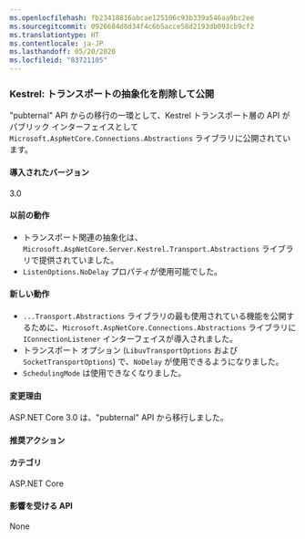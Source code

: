 ```yaml
---
ms.openlocfilehash: fb23418816abcae125106c93b339a546aa9bc2ee
ms.sourcegitcommit: 0926684d8d34f4c6b5acce58d2193db093cb9cf2
ms.translationtype: HT
ms.contentlocale: ja-JP
ms.lasthandoff: 05/20/2020
ms.locfileid: "83721105"
---
```

### <a name="kestrel-transport-abstractions-removed-and-made-public"></a>Kestrel: トランスポートの抽象化を削除して公開

"pubternal" API からの移行の一環として、Kestrel トランスポート層の API がパブリック インターフェイスとして `Microsoft.AspNetCore.Connections.Abstractions` ライブラリに公開されています。

#### <a name="version-introduced"></a>導入されたバージョン

3.0

#### <a name="old-behavior"></a>以前の動作

- トランスポート関連の抽象化は、`Microsoft.AspNetCore.Server.Kestrel.Transport.Abstractions` ライブラリで提供されていました。
- `ListenOptions.NoDelay` プロパティが使用可能でした。

#### <a name="new-behavior"></a>新しい動作

- `...Transport.Abstractions` ライブラリの最も使用されている機能を公開するために、`Microsoft.AspNetCore.Connections.Abstractions` ライブラリに `IConnectionListener` インターフェイスが導入されました。
- トランスポート オプション (`LibuvTransportOptions` および `SocketTransportOptions`) で、`NoDelay` が使用できるようになりました。
- `SchedulingMode` は使用できなくなりました。

#### <a name="reason-for-change"></a>変更理由

ASP.NET Core 3.0 は、"pubternal" API から移行しました。

#### <a name="recommended-action"></a>推奨アクション

#### <a name="category"></a>カテゴリ

ASP.NET Core

#### <a name="affected-apis"></a>影響を受ける API

None

<!-- 

#### Affected APIs

Not detectable via API analysis

-->
